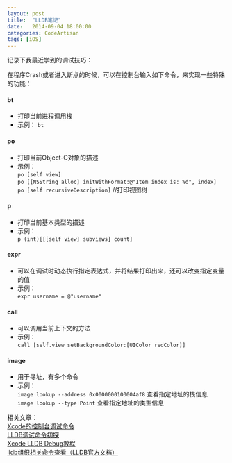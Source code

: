 ```yaml
---
layout: post  
title:  "LLDB笔记"  
date:   2014-09-04 18:00:00  
categories: CodeArtisan  
tags: [iOS]  
---
```


记录下我最近学到的调试技巧：

在程序Crash或者进入断点的时候，可以在控制台输入如下命令，来实现一些特殊的功能：  

#### bt
- 打印当前进程调用栈
- 示例：
	`bt`

#### po
- 打印当前Object-C对象的描述  
- 示例：  
	`po [self view]`  
	`po [[NSString alloc] initWithFormat:@"Item index is: %d", index]`  
	`po [self recursiveDescription]` //打印视图树

#### p
- 打印当前基本类型的描述  
- 示例：  
	`p (int)[[[self view] subviews] count]`  

#### expr
- 可以在调试时动态执行指定表达式，并将结果打印出来，还可以改变指定变量的值
- 示例：  
	`expr username = @"username"`

#### call  
- 可以调用当前上下文的方法
- 示例：  
	`call [self.view setBackgroundColor:[UIColor redColor]]`

#### image
- 用于寻址，有多个命令
- 示例：  
	`image lookup --address 0x0000000100004af8`  查看指定地址的栈信息  
	`image lookup --type Point` 查看指定地址的类型信息

相关文章：  
 [Xcode的控制台调试命令](http://blog.csdn.net/likendsl/article/details/7576549)  
 [LLDB调试命令初探](http://www.starfelix.com/blog/2014/03/17/lldbdiao-shi-ming-ling-chu-tan/)  
 [Xcode LLDB Debug教程](http://my.oschina.net/notting/blog/115294)  
 [lldb组织相关命令查看（LLDB官方文档）](http://lldb.llvm.org/lldb-gdb.html)
